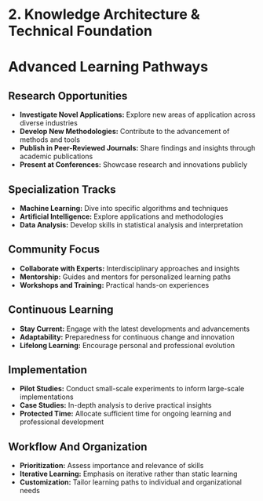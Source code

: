 # 2. Knowledge Architecture & Technical Foundation

# Advanced Learning Pathways
## Research Opportunities
- **Investigate Novel Applications:** Explore new areas of application across diverse industries
- **Develop New Methodologies:** Contribute to the advancement of methods and tools
- **Publish in Peer-Reviewed Journals:** Share findings and insights through academic publications
- **Present at Conferences:** Showcase research and innovations publicly

## Specialization Tracks
- **Machine Learning:** Dive into specific algorithms and techniques
- **Artificial Intelligence:** Explore applications and methodologies
- **Data Analysis:** Develop skills in statistical analysis and interpretation

## Community Focus
- **Collaborate with Experts:** Interdisciplinary approaches and insights
- **Mentorship:** Guides and mentors for personalized learning paths
- **Workshops and Training:** Practical hands-on experiences

## Continuous Learning
- **Stay Current:** Engage with the latest developments and advancements
- **Adaptability:** Preparedness for continuous change and innovation
- **Lifelong Learning:** Encourage personal and professional evolution

## Implementation
- **Pilot Studies:** Conduct small-scale experiments to inform large-scale implementations
- **Case Studies:** In-depth analysis to derive practical insights
- **Protected Time:** Allocate sufficient time for ongoing learning and professional development

## Workflow And Organization
- **Prioritization:** Assess importance and relevance of skills
- **Iterative Learning:** Emphasis on iterative rather than static learning
- **Customization:** Tailor learning paths to individual and organizational needs